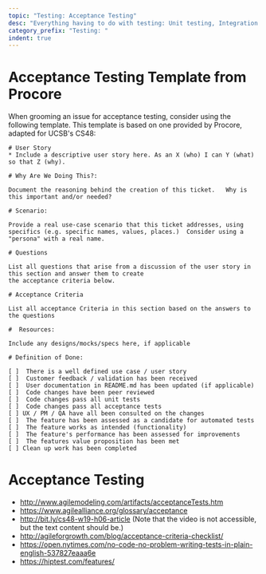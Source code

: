 ```yaml
---
topic: "Testing: Acceptance Testing"
desc: "Everything having to do with testing: Unit testing, Integration Testing, Test Coverage"
category_prefix: "Testing: "
indent: true
---
```



# Acceptance Testing Template from Procore

When grooming an issue for acceptance testing, consider using the following template.  This template is based 
on one provided by Procore, adapted for UCSB's CS48:

```
# User Story
* Include a descriptive user story here. As an X (who) I can Y (what) so that Z (why).

# Why Are We Doing This?:

Document the reasoning behind the creation of this ticket.   Why is this important and/or needed?

# Scenario:

Provide a real use-case scenario that this ticket addresses, using specifics (e.g. specific names, values, places.)  Consider using a "persona" with a real name.

# Questions

List all questions that arise from a discussion of the user story in this section and answer them to create
the acceptance criteria below.

# Acceptance Criteria

List all acceptance Criteria in this section based on the answers to the questions 

#  Resources:

Include any designs/mocks/specs here, if applicable

# Definition of Done:

[ ]  There is a well defined use case / user story
[ ]  Customer feedback / validation has been received
[ ]  User documentation in README.md has been updated (if applicable)
[ ]  Code changes have been peer reviewed
[ ]  Code changes pass all unit tests
[ ]  Code changes pass all acceptance tests
[ ] UX / PM / QA have all been consulted on the changes
[ ]  The feature has been assessed as a candidate for automated tests
[ ]  The feature works as intended (functionality)
[ ]  The feature's performance has been assessed for improvements
[ ]  The features value proposition has been met
[ ] Clean up work has been completed
```

# Acceptance Testing

* <http://www.agilemodeling.com/artifacts/acceptanceTests.htm>
* <https://www.agilealliance.org/glossary/acceptance>
* <http://bit.ly/cs48-w19-h06-article> (Note that the video is not accessible, but the text content should be.)
* <http://agileforgrowth.com/blog/acceptance-criteria-checklist/>
* <https://open.nytimes.com/no-code-no-problem-writing-tests-in-plain-english-537827eaaa6e>
* <https://hiptest.com/features/>
